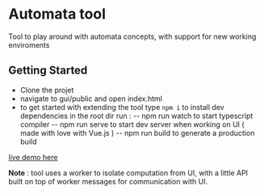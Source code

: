 # Automata tool

Tool to play around with automata concepts, with support for new working  enviroments

## Getting Started

- Clone the projet
- navigate to gui/public and open index.html
- to get started with extending the tool type ```npm i``` to install dev dependencies in the root dir run : 
-- npm run watch to start typescript compiler
-- npm run serve to start dev server when working on UI ( made with love with Vue.js )
-- npm run build to generate a production build

[live demo here](https://ivanange.github.io/automata/)

**Note** : tool uses a worker to isolate computation from UI, with a little  API built on top of worker messages for communication with UI.
